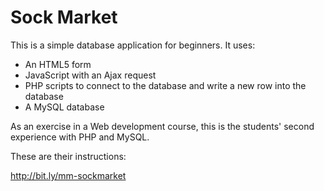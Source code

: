 # Sock Market

This is a simple database application for beginners. It uses:

* An HTML5 form
* JavaScript with an Ajax request
* PHP scripts to connect to the database and write a new row into the database
* A MySQL database

As an exercise in a Web development course, this is the students' second experience with PHP and MySQL.

These are their instructions:

http://bit.ly/mm-sockmarket
